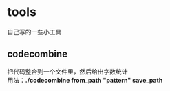 # tools
自己写的一些小工具
## codecombine
把代码整合到一个文件里，然后给出字数统计  
用法：**./codecombine from_path "pattern" save_path**

